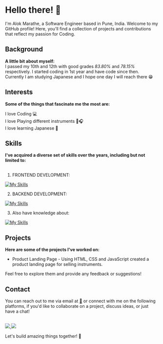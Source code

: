 <h1>Hello there! 👋</h1> 

I'm Alok Marathe, a Software Engineer based in Pune, India. 
Welcome to my GitHub profile! Here, you'll find a collection of projects and contributions that reflect my passion for Coding.

<h2>Background</h2>
<b>A little bit about myself:<br></b> I passed my 10th and 12th with good grades <i>83.80%</i> and <i>78.15%</i> respectively. I started coding in 1st year and have code since then. Currently I am studying Japanese and I hope one day I will reach there 😁

<h2>Interests</h2>
<b>Some of the things that fascinate me the most are:</b>

I love Coding 💻 <br>
I love Playing different instruments 🎵🎧 <br>
I love learning Japanese 🗾 <br>

<h2>Skills</h2>
<b>I've acquired a diverse set of skills over the years, including but not limited to:</b><br><br>

1) FRONTEND DEVELOPMENT:<br>

[![My Skills](https://skillicons.dev/icons?i=js,html,css,react,python)](https://skillicons.dev)

2) BACKEND DEVELOPMENT:<br>

[![My Skills](https://skillicons.dev/icons?i=php,mysql,js,python)](https://skillicons.dev)

3) Also have knowledge about:<br>

[![My Skills](https://skillicons.dev/icons?i=aws,blender,gcp)](https://skillicons.dev)

<h2>Projects</h2>
<b>Here are some of the projects I've worked on:</b><br>

- Product Landing Page - Using HTML, CSS and JavaScript created a product landing page for selling instruments.

Feel free to explore them and provide any feedback or suggestions!

<h2>Contact</h2>
You can reach out to me via email at <a href=mailto:"alok.v.marathe@gmail.com">📧</a> or connect with me on the following platforms, if you'd like to collaborate on a project, discuss ideas, or just have a chat! <br><br>

<p>
  <a href="[https://skillicons.dev](https://www.linkedin.com/in/alok-marathe-0a727620b/)">
    <img src="https://skillicons.dev/icons?i=linkedin" />
  </a>
  <a href="[[https://skillicons.dev](https://www.instagram.com/a_loki_0710/)]">
    <img src="https://skillicons.dev/icons?i=instagram" />
  </a>
</p>

Let's build amazing things together! 🚀
<!---
alok-marathe/alok-marathe is a ✨ special ✨ repository because its `README.md` (this file) appears on your GitHub profile.
You can click the Preview link to take a look at your changes.
--->
